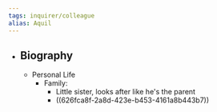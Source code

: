 ```yaml
---
tags: inquirer/colleague
alias: Aquil
---
```


- ## Biography
	- Personal Life
		- Family:
			- Little sister, looks after like he's the parent
			- ((626fca8f-2a8d-423e-b453-4161a8b443b7))